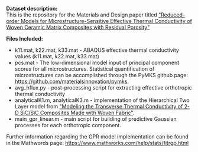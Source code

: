 **Dataset description:**  
This is the repository for the Materials and Design paper titled ["Reduced-order Models for Microstructure-Sensitive Effective Thermal Conductivity of Woven Ceramic Matrix Composites with Residual Porosity"](https://www.sciencedirect.com/science/article/pii/S0263822321008618)

**Files Included:**
* k11.mat, k22.mat, k33.mat - ABAQUS effective thermal conductivity values (k11.mat, k22.mat, k33.mat)
* pcs.mat - The low-dimensional model input of principal component scores for all microstructures. Statistical quantification of microstructures can be accomplished through the PyMKS github page: https://github.com/materialsinnovation/pymks. 
* avg_hflux.py - post-processing script for extracting effective orthotropic thermal conductivity
* analyticalK1.m, analyticalK3.m - implementation of the Hierarchical Two Layer model from ["Modeling the Transverse Thermal Conductivity of 2-D SiC/SiC Composites Made with Woven Fabric"](https://www.tandfonline.com/doi/abs/10.13182/FST04-A533).
* main_gpr_linear.m - main script for building of predictive Gaussian processes for each orthotropic component.

Further information regarding the GPR model implementation can be found in the Mathwords page: https://www.mathworks.com/help/stats/fitrgp.html
